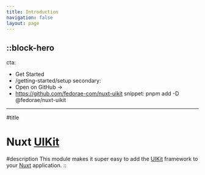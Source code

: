```yaml
---
title: Introduction
navigation: false
layout: page
---
```


::block-hero
---
cta:
  - Get Started
  - /getting-started/setup
secondary:
  - Open on GitHub →
  - https://github.com/fedorae-com/nuxt-uikit
snippet: pnpm add -D @fedorae/nuxt-uikit
---

#title
# Nuxt [UIKit](https://github.com/uikit/uikit)

#description
This module makes it super easy to add the [UIKit](https://getuikit.com) framework to your [Nuxt](https://nuxt.com) application.
::
